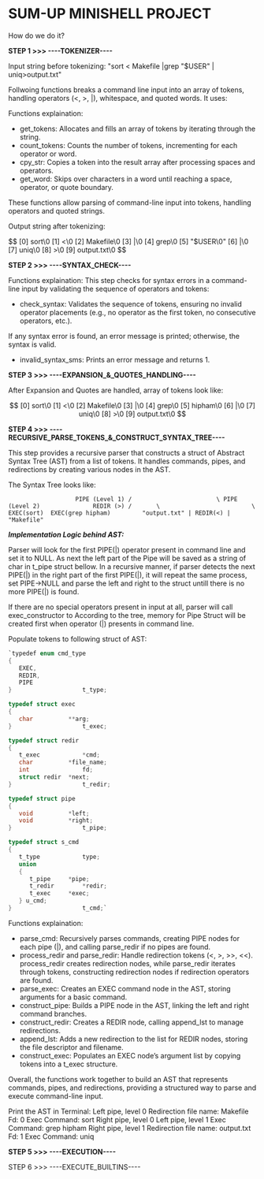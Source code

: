 
# SUM-UP MINISHELL PROJECT

How do we do it?

**STEP 1 >>> ----TOKENIZER----**

Input string before tokenizing: "sort   < Makefile |grep "$USER" | uniq>output.txt"

Follwoing functions breaks a command line input into an array of tokens, handling operators (<, >, |), whitespace, and quoted words. It uses:

Functions explaination: 
   - get_tokens:        Allocates and fills an array of tokens by iterating through the string.
   - count_tokens:      Counts the number of tokens, incrementing for each operator or word.
   - cpy_str:           Copies a token into the result array after processing spaces and operators.
   - get_word:          Skips over characters in a word until reaching a space, operator, or quote boundary.

These functions allow parsing of command-line input into tokens, handling operators and quoted strings.

Output string after tokenizing:

$$
   [0] sort\0 
   [1] <\0
   [2] Makefile\0
   [3] |\0
   [4] grep\0
   [5] "$USER\0"
   [6] |\0
   [7] uniq\0
   [8] >\0
   [9] output.txt\0
$$


**STEP 2 >>> ----SYNTAX_CHECK----**

Functions explaination: 
This step checks for syntax errors in a command-line input by validating the sequence of operators and tokens:
   - check_syntax: Validates the sequence of tokens, ensuring no invalid operator placements 
   (e.g., no operator as the first token, no consecutive operators, etc.).

If any syntax error is found, an error message is printed; otherwise, the syntax is valid.
   - invalid_syntax_sms: Prints an error message and returns 1.


**STEP 3 >>> ----EXPANSION_&_QUOTES_HANDLING----**

After Expansion and Quotes are handled, array of tokens look like:

$$
   [0] sort\0 
   [1] <\0
   [2] Makefile\0
   [3] |\0
   [4] grep\0
   [5] hipham\0
   [6] |\0
   [7] uniq\0
   [8] >\0
   [9] output.txt\0
$$


**STEP 4 >>> ----RECURSIVE_PARSE_TOKENS_&_CONSTRUCT_SYNTAX_TREE----**

This step provides a recursive parser that constructs a struct of Abstract Syntax Tree (AST) from a list of tokens. It handles commands, pipes, 
and redirections by creating various nodes in the AST.

The Syntax Tree looks like: 

`                   PIPE (Level 1)
           /                        \
        PIPE (Level 2)               REDIR (>)
       /       \                          \
EXEC(sort)  EXEC(grep hipham)         "output.txt"
   |
REDIR(<)
   |
"Makefile"`

***Implementation Logic behind AST:***

Parser will look for the first PIPE(|) operator present in command line and set it to NULL. As next the left part of the Pipe will be saved as a string of char in t_pipe struct bellow. In a recursive manner, if parser detects the next PIPE(|) in the right part of the first PIPE(|), it will repeat the same process, set PIPE->NULL and parse the left and right to the struct untill there is no more PIPE(|) is found.



If there are no special operators present in input at all, parser will call exec_constructor to 
According to the tree, memory for Pipe Struct will be created first when operator (|) presents in command line.

Populate tokens to following struct of AST:
   ```c
   `typedef enum cmd_type
   {
      EXEC,
      REDIR,
      PIPE
   }					t_type;

   typedef struct exec
   {
      char			**arg;
   }					t_exec;

   typedef struct redir
   {
      t_exec			*cmd;
      char			*file_name;
      int				fd;
      struct redir	*next;
   }					t_redir;

   typedef struct pipe
   {
      void			*left;
      void			*right;
   }					t_pipe;

   typedef struct s_cmd
   {
      t_type			type;
      union
      {
         t_pipe		*pipe;
         t_redir		*redir;
         t_exec		*exec;
      } u_cmd;
   }					t_cmd;`
   ```

Functions explaination: 
   - parse_cmd:                           Recursively parses commands, creating PIPE nodes for each pipe (|), and calling parse_redir if no pipes are found.
   - process_redir and parse_redir:       Handle redirection tokens (<, >, >>, <<). process_redir creates redirection nodes, while parse_redir iterates through tokens, constructing redirection nodes if redirection operators are found.
   - parse_exec:                          Creates an EXEC command node in the AST, storing arguments for a basic command.
   - construct_pipe:                      Builds a PIPE node in the AST, linking the left and right command branches.
   - construct_redir:                     Creates a REDIR node, calling append_lst to manage redirections.
   - append_lst:                          Adds a new redirection to the list for REDIR nodes, storing the file descriptor and filename.
   - construct_exec:                      Populates an EXEC node’s argument list by copying tokens into a t_exec structure.


Overall, the functions work together to build an AST that represents commands, pipes, and redirections, providing a structured way to parse and execute command-line input.

Print the AST in Terminal: 
   Left pipe, level 0 
      Redirection file name: Makefile
      Fd: 0
         Exec Command: sort 
   Right pipe, level 0 
      Left pipe, level 1 
         Exec Command: grep hipham 
      Right pipe, level 1 
         Redirection file name: output.txt
         Fd: 1
         Exec Command: uniq

**STEP 5 >>> ----EXECUTION----**


STEP 6 >>> ----EXECUTE_BUILTINS----

